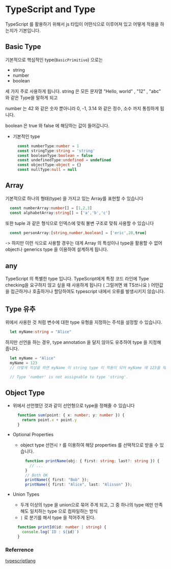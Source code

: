 # TypeScript and Type

TypeScript 를 활용하기 위해서 js 타입이 어떤식으로 이루어져 있고 어떻게 적용을 하는지가 기본입니다.

## Basic Type

기본적으로 핵심적인 type(`BasicPrimitive`) 으로는
  * string
  * number
  * boolean

세 가지 주로 사용하게 됩니다.
string 은 모든 문자열 "Hello, world" , "12" , "abc" 와 같은 Type을 말하게 되고

number 는 42 와 같은 숫자 뿐아니라 0, -1, 3.14 와 같은 정수, 소수 까지 통칭하게 됩니다.

boolean 은 true 와 false 에 해당하는 값이 들어갑니다.
* 기본적인 type
  ```typescript
    const numberType:number = 1
    const stringType:string = 'string'
    const booleanType:boolean = false
    const undefinedType:undefined = undefined
    const objectType:object = {}
    const nullType:null = null
  ```

## Array

기본적으로 하나의 형태(type) 을 가지고 있는 Array를 표현할 수 있습니다
  ```typescript
    const numberArray:number[] = [1,2,3]
    const alphabetArray:string[] = ['a','b','c']
  ```

또한 tuple 과 같은 형식으로 인덱스에 맞춰 불변 구조로 맞춰 사용할 수 있습니다
  ```typescript
    const personArray:[string,number,boolean] = ['eric',28,true]
  ```
-> 하지만 이런 식으로 사용할 경우는 대게 Array 의 특성이나 type을 활용할 수 없어 object나 generics type 을 이용하여 설계하게 됩니다.


## any

TypeScript 의 특별한 type 입니다.
TypeScript에게 특정 코드 라인에 Type checking을 요구하지 않고 싶을 때 사용하게 됩니다 ( 그럴꺼면 왜 TS쓰나요 )
어떤값을 접근하거나 호출하거나 할당하여도 typescript 내에서 오류를 발생시키지 않습니다.

## Type 유추
위에서 사용한 것 처럼 변수에 대한 type 유형을 지정하는 주석을 설정할 수 있습니다.
```typescript
  let myName:string = "Alice"
```

하지만 선언을 하는 경우, type annotation 을 달지 않아도 유추하여 type 을 지정해 줍니다.
```typescript
  let myName = "Alice"
  myName = 123
  // 이렇게 작성을 하면 myName 이 string type 이 적용이 되어 myName 에 123을 재할당 하게 되면 아래와 같은 error 가 나오게 됩니다.

  // Type 'number' is not assignable to type 'string'.
```

## Object Type
* 위에서 선언했던 것과 같이 선언형으로 type을 정해줄 수 있습니다
  ```typescript
    function sum(point: { x: number; y: number }) {
      return point.x + point.y
    }
  ```

* Optional Properties 
  - object type 선언시 `?` 를 이용하여 해당 properties 를 선택적으로 받을 수 있습니다.

    ```typescript
      function printName(obj: { first: string; last?: string }) {
        // ...
      }
      // Both OK
      printName({ first: "Bob" });
      printName({ first: "Alice", last: "Alisson" });
    ```

* Union Types
  - 두개 이상의 type 을 union으로 묶어 주게 되고, 그 중 하나의 type 에만 만족해도 일치하는 type 으로 컴파일하는 방식
  - `|` 로 분기를 해서 type 을 적어주게 된다.
  
  ```typescript
    function printId(id: number | string) {
      console.log(`ID : ${id}`)
    }
  ```

### Referrence
[typescriptlang](https://www.typescriptlang.org/docs/handbook/2/everyday-types.html#object-types)
